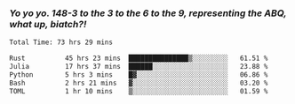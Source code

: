 ### ***Yo yo yo. 148-3 to the 3 to the 6 to the 9, representing the ABQ, what up, biatch?!***

<!--START_SECTION:waka-->

```txt
Total Time: 73 hrs 29 mins

Rust          45 hrs 23 mins  ███████████████▒░░░░░░░░░   61.51 %
Julia         17 hrs 37 mins  ██████░░░░░░░░░░░░░░░░░░░   23.88 %
Python        5 hrs 3 mins    █▓░░░░░░░░░░░░░░░░░░░░░░░   06.86 %
Bash          2 hrs 21 mins   ▓░░░░░░░░░░░░░░░░░░░░░░░░   03.20 %
TOML          1 hr 10 mins    ▒░░░░░░░░░░░░░░░░░░░░░░░░   01.59 %
```

<!--END_SECTION:waka-->

<!--
**AJMC2002/AJMC2002** is a ✨ _special_ ✨ repository because its `README.md` (this file) appears on your GitHub profile.

Here are some ideas to get you started:

- 🔭 I’m currently working on ...
- 🌱 I’m currently learning ...
- 👯 I’m looking to collaborate on ...
- 🤔 I’m looking for help with ...
- 💬 Ask me about ...
- 📫 How to reach me: ...
- 😄 Pronouns: ...
- ⚡ Fun fact: ...
-->
